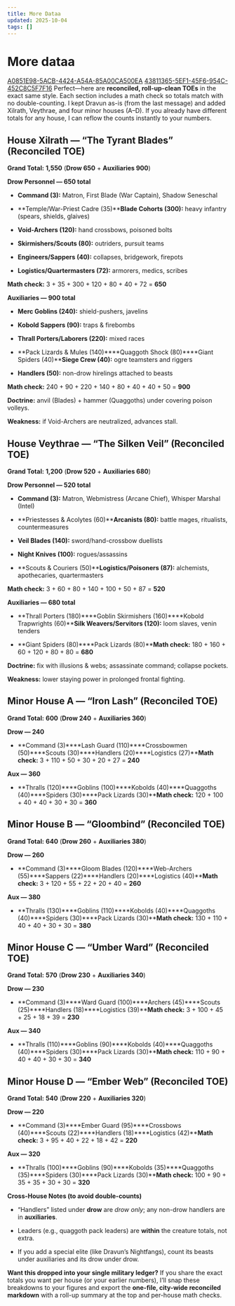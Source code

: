 ```yaml
---
title: More Dataa
updated: 2025-10-04
tags: []
---
```


# More dataa

[A0851E98-5ACB-4424-A54A-85A00CA500EA](attachments/A0851E98-5ACB-4424-A54A-85A00CA500EA.md)
[43811365-5EF1-45F6-954C-452C8C5F7F16](attachments/43811365-5EF1-45F6-954C-452C8C5F7F16.xlsx)
Perfect—here are **reconciled, roll-up-clean TOEs** in the exact same style. Each section includes a math check so totals match with no double-counting. I kept Dravun as-is (from the last message) and added Xilrath, Veythrae, and four minor houses (A–D). If you already have different totals for any house, I can reflow the counts instantly to your numbers.

## **House Xilrath — “The Tyrant Blades” (Reconciled TOE)**

**Grand Total:** **1,550** (**Drow 650** + **Auxiliaries 900**)

**Drow Personnel — 650 total**

* **Command (3):** Matron, First Blade (War Captain), Shadow Seneschal

* **Temple/War-Priest Cadre (35)****Blade Cohorts (300):** heavy infantry (spears, shields, glaives)

* **Void-Archers (120):** hand crossbows, poisoned bolts

* **Skirmishers/Scouts (80):** outriders, pursuit teams

* **Engineers/Sappers (40):** collapses, bridgework, firepots

* **Logistics/Quartermasters (72):** armorers, medics, scribes

**Math check:** 3 + 35 + 300 + 120 + 80 + 40 + 72 = **650**

**Auxiliaries — 900 total**

* **Merc Goblins (240):** shield-pushers, javelins

* **Kobold Sappers (90):** traps & firebombs

* **Thrall Porters/Laborers (220):** mixed races

* **Pack Lizards & Mules (140)****Quaggoth Shock (80)****Giant Spiders (40)****Siege Crew (40):** ogre teamsters and riggers

* **Handlers (50):** non-drow hirelings attached to beasts

**Math check:** 240 + 90 + 220 + 140 + 80 + 40 + 40 + 50 = **900**

**Doctrine:** anvil (Blades) + hammer (Quaggoths) under covering poison volleys.

**Weakness:** if Void-Archers are neutralized, advances stall.

## **House Veythrae — “The Silken Veil” (Reconciled TOE)**

**Grand Total:** **1,200** (**Drow 520** + **Auxiliaries 680**)

**Drow Personnel — 520 total**

* **Command (3):** Matron, Webmistress (Arcane Chief), Whisper Marshal (Intel)

* **Priestesses & Acolytes (60)****Arcanists (80):** battle mages, ritualists, countermeasures

* **Veil Blades (140):** sword/hand-crossbow duellists

* **Night Knives (100):** rogues/assassins

* **Scouts & Couriers (50)****Logistics/Poisoners (87):** alchemists, apothecaries, quartermasters

**Math check:** 3 + 60 + 80 + 140 + 100 + 50 + 87 = **520**

**Auxiliaries — 680 total**

* **Thrall Porters (180)****Goblin Skirmishers (160)****Kobold Trapwrights (60)****Silk Weavers/Servitors (120):** loom slaves, venin tenders

* **Giant Spiders (80)****Pack Lizards (80)****Math check:** 180 + 160 + 60 + 120 + 80 + 80 = **680**

**Doctrine:** fix with illusions & webs; assassinate command; collapse pockets.

**Weakness:** lower staying power in prolonged frontal fighting.

## **Minor House A — “Iron Lash” (Reconciled TOE)**

**Grand Total:** **600** (**Drow 240** + **Auxiliaries 360**)

**Drow — 240**

* **Command (3)****Lash Guard (110)****Crossbowmen (50)****Scouts (30)****Handlers (20)****Logistics (27)****Math check:** 3 + 110 + 50 + 30 + 20 + 27 = **240**

**Aux — 360**

* **Thralls (120)****Goblins (100)****Kobolds (40)****Quaggoths (40)****Spiders (30)****Pack Lizards (30)****Math check:** 120 + 100 + 40 + 40 + 30 + 30 = **360**

## **Minor House B — “Gloombind” (Reconciled TOE)**

**Grand Total:** **640** (**Drow 260** + **Auxiliaries 380**)

**Drow — 260**

* **Command (3)****Gloom Blades (120)****Web-Archers (55)****Sappers (22)****Handlers (20)****Logistics (40)****Math check:** 3 + 120 + 55 + 22 + 20 + 40 = **260**

**Aux — 380**

* **Thralls (130)****Goblins (110)****Kobolds (40)****Quaggoths (40)****Spiders (30)****Pack Lizards (30)****Math check:** 130 + 110 + 40 + 40 + 30 + 30 = **380**

## **Minor House C — “Umber Ward” (Reconciled TOE)**

**Grand Total:** **570** (**Drow 230** + **Auxiliaries 340**)

**Drow — 230**

* **Command (3)****Ward Guard (100)****Archers (45)****Scouts (25)****Handlers (18)****Logistics (39)****Math check:** 3 + 100 + 45 + 25 + 18 + 39 = **230**

**Aux — 340**

* **Thralls (110)****Goblins (90)****Kobolds (40)****Quaggoths (40)****Spiders (30)****Pack Lizards (30)****Math check:** 110 + 90 + 40 + 40 + 30 + 30 = **340**

## **Minor House D — “Ember Web” (Reconciled TOE)**

**Grand Total:** **540** (**Drow 220** + **Auxiliaries 320**)

**Drow — 220**

* **Command (3)****Ember Guard (95)****Crossbows (40)****Scouts (22)****Handlers (18)****Logistics (42)****Math check:** 3 + 95 + 40 + 22 + 18 + 42 = **220**

**Aux — 320**

* **Thralls (100)****Goblins (90)****Kobolds (35)****Quaggoths (35)****Spiders (30)****Pack Lizards (30)****Math check:** 100 + 90 + 35 + 35 + 30 + 30 = **320**

**Cross-House Notes (to avoid double-counts)**

* “Handlers” listed under **drow** are *drow only*; any non-drow handlers are in **auxiliaries**.

* Leaders (e.g., quaggoth pack leaders) are **within** the creature totals, not extra.

* If you add a special elite (like Dravun’s Nightfangs), count its beasts under auxiliaries and its drow under drow.

**Want this dropped into your single military ledger?**
If you share the exact totals you want per house (or your earlier numbers), I’ll snap these breakdowns to your figures and export the **one-file, city-wide reconciled markdown** with a roll-up summary at the top and per-house math checks.
